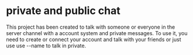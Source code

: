 # private and public chat

This project has been created to talk with someone or everyone in the server channel with a account system and private messages. To use it, you need to create or connect your account and talk with your friends or just use use --name to talk in private.
